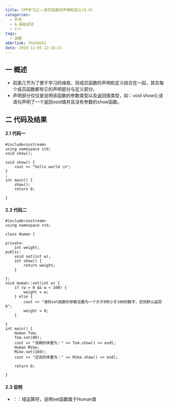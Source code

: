 ```yaml
---
title: CPP学习之——成员函数的声明和定义(6.9)
categories:
  - 开发
  - A-基础语言
  - C++
tags:
  - 函数
abbrlink: fbd3de51
date: 2019-11-05 22:18:21
---
```

## 一 概述

* 前面几节为了便于学习的缘故，将成员函数的声明和定义结合在一起，其实每个成员函数都有它的声明部分与定义部分。 
* 声明部分仅仅是说明该函数的参数类型以及返回值类型，如：void show();该语句声明了一个返回void值并且没有参数的show函数。

<!--more-->

## 二 代码及结果

#### 2.1 代码一

```
#include<iostream>
using namespace std;
void show();

void show() {
	cout << "hello world \n";
}
;
int main() {
	show();
	return 0;

}
```

#### 2.2 代码二

```
#include<iostream>
using namespace std;

class Human {

private:
	int weight;
public:
	void set(int w);
	int show() {
		return weight;
	}

};
void Human::set(int w) {
	if (w > 0 && w < 100) {
		weight = w;
	} else {
		cout << "请将set函数的参数设置为一个大于0而小于100的数字，否则默认返回0";
		weight = 0;
	}

}
int main() {
	Human Tom;
	Tom.set(80);
	cout << "汤姆的体重为：" << Tom.show() << endl;
	Human Mike;
	Mike.set(160);
	cout << "迈克的体重为：" << Mike.show() << endl;

	return 0;

}
```

#### 2.3 说明

* ：：域运算符，说明set函数属于Human类